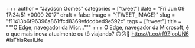 
+++
author = "Jaydson Gomes"
categories = ["tweet"]
date = "Fri Jun 09 17:34:51 +0000 2017"
draft = false
image = "{TWEET_IMAGE}"
slug = "f11413b6f96396a861ffcd8369efdcdbed9e592c"
tags = ["tweet"]
title = """O Edge, navegador da Micr..."""
+++
O Edge, navegador da Microsoft, é o que mais inova atualmente ou tô viajando? 🙃😯🤔 https://t.co/rf9ZiooUN6 #IsThisRealLife
